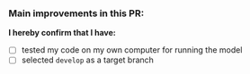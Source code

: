 ### Main improvements in this PR:
<!-- Try to be as clear as possible: Is it fixing/adding something in the model? Is it an additional test/function/dataset? -->

**I hereby confirm that I have:**
<!-- Note: replace [ ] with [X] to check the box. -->

- [ ] tested my code on my own computer for running the model
- [ ] selected `develop` as a target branch
